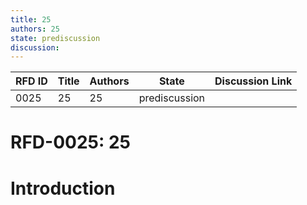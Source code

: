 ```yaml
---
title: 25
authors: 25
state: prediscussion
discussion: 
---
```

| RFD ID | Title | Authors | State | Discussion Link |
|---|---|---|---|---|
| 0025 | 25 | 25 | prediscussion |  |

# RFD-0025: 25

# Introduction

